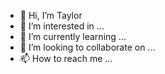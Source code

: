 - 👋 Hi, I’m Taylor
- 👀 I’m interested in ...
- 🌱 I’m currently learning ...
- 💞️ I’m looking to collaborate on ...
- 📫 How to reach me ...

<!---
tayylorngo/tayylorngo is a ✨ special ✨ repository because its `README.md` (this file) appears on your GitHub profile.
You can click the Preview link to take a look at your changes.
--->
